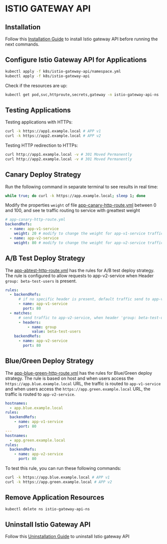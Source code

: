 # ISTIO GATEWAY API

## Installation

Follow this [Installation Guide](https://istio.io/latest/docs/tasks/traffic-management/ingress/gateway-api) to install Istio gateway API before running the next commands.

## Configure Istio Gateway API for Applications

```bash
kubectl apply -f k8s/istio-gateway-api/namespace.yml
kubectl apply -f k8s/istio-gateway-api
```

Check if the resources are up:

```bash
kubectl get pod,svc,httproute,secrets,gateway -n istio-gateway-api-ns
```

## Testing Applications

Testing applications with HTTPs:

```bash
curl -k https://app1.example.local # APP v1
curl -k https://app2.example.local # APP v2
```

Testing HTTP redirection to HTTPs:

```bash
curl http://app1.example.local -v # 301 Moved Permanently
curl http://app2.example.local -v # 301 Moved Permanently
```

## Canary Deploy Strategy

Run the following command in separate terminal to see results in real time:

```bash
while true; do curl -k https://app.example.local; sleep 1; done
```

Modify the properties `weight` of file [app-canary-http-route.yml](./app-canary-http-route.yml) between 0 and 100, and see te traffic routing to service with greattest weight

```yml
# app-canary-http-route.yml
backendRefs:
  - name: app-v1-service
    weight: 20 # modify to change the weight for app-v1-service traffic
  - name: app-v2-service
    weight: 80 # modify to change the weight for app-v2-service traffic
```

## A/B Test Deploy Strategy

The [app-abtest-http-route.yml](./app-abtest-http-route.yml) has the rules for A/B test deploy strategy. The rule is configured to allow requests to app-v2-service when Header `group: beta-test-users` is present.

```yml
rules:
  - backendRefs:
      # if no specific header is present, default traffic send to app-v1-service
      - name: app-v1-service
        port: 80
  - matches:
      # send traffic to app-v2-service, when header 'group: beta-test-users' is present
      - headers:
          - name: group
            value: beta-test-users
    backendRefs:
      - name: app-v2-service
        port: 80
```

## Blue/Green Deploy Strategy

The [app-blue-green-http-route.yml](./app-blue-green-http-route.yml) has the rules for Blue/Green deploy strategy. The rule is based on host and when users access the `https://app.blue.example.local` URL, the traffic is routed to `app-v1-service` and when users access the `https://app.green.example.local` URL, the traffic is routed to `app-v2-service`.

```yml
hostnames:
  - app.blue.example.local
rules:
  backendRefs:
    - name: app-v1-service
      port: 80
---
hostnames:
  - app.green.example.local
rules:
  backendRefs:
    - name: app-v2-service
      port: 80
```

To test this rule, you can run these following commands:

```bash
curl -k https://app.blue.example.local # APP v1
curl -k https://app.green.example.local # APP v2
```

## Remove Application Resources

```bash
kubectl delete ns istio-gateway-api-ns
```

## Uninstall Istio Gateway API

Follow this [Uninstallation Guide](https://istio.io/latest/docs/tasks/traffic-management/ingress/gateway-api/#cleanup) to uninstall Istio gateway API
